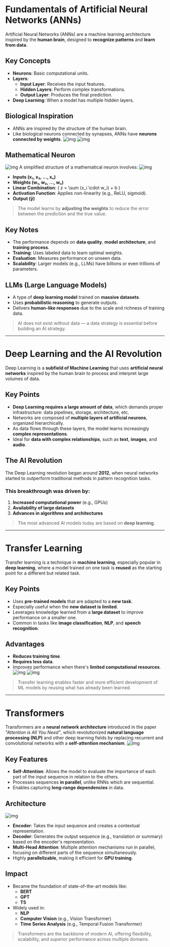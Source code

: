 # Fundamentals of Artificial Neural Networks (ANNs)

Artificial Neural Networks (ANNs) are a machine learning architecture inspired by the **human brain**, designed to **recognize patterns** and **learn from data**.

## Key Concepts

- **Neurons**: Basic computational units.
- **Layers**:
  - **Input Layer**: Receives the input features.
  - **Hidden Layers**: Perform complex transformations.
  - **Output Layer**: Produces the final prediction.
- **Deep Learning**: When a model has multiple hidden layers.

## Biological Inspiration

- ANNs are inspired by the structure of the human brain.
- Like biological neurons connected by synapses, ANNs have **neurons connected by weights**.
  ![img](../img/Screenshot%20from%202025-04-21%2012-32-12.png)
  ![img](../img/Screenshot%20from%202025-04-21%2012-33-12.png)

## Mathematical Neuron

![img](../img/Screenshot%20from%202025-04-21%2012-34-12.png)
A simplified structure of a mathematical neuron involves:
![img](../img/Screenshot%20from%202025-04-21%2012-35-12.png)

- **Inputs (x₁, x₂, ..., xₙ)**
- **Weights (w₁, w₂, ..., wₙ)**
- **Linear Combination**: \( z = \sum (x_i \cdot w_i) + b \)
- **Activation Function**: Applies non-linearity (e.g., ReLU, sigmoid).
- **Output (ŷ)**

> The model learns by **adjusting the weights** to reduce the error between the prediction and the true value.

## Key Notes

- The performance depends on **data quality**, **model architecture**, and **training process**.
- **Training**: Uses labeled data to learn optimal weights.
- **Evaluation**: Measures performance on unseen data.
- **Scalability**: Larger models (e.g., LLMs) have billions or even trillions of parameters.

## LLMs (Large Language Models)

- A type of **deep learning model** trained on **massive datasets**.
- Uses **probabilistic reasoning** to generate outputs.
- Delivers **human-like responses** due to the scale and richness of training data.

> AI does not exist without data — a data strategy is essential before building an AI strategy.

---

# Deep Learning and the AI Revolution

Deep Learning is a **subfield of Machine Learning** that uses **artificial neural networks** inspired by the human brain to process and interpret large volumes of data.

## Key Points

- **Deep Learning requires a large amount of data**, which demands proper infrastructure: data pipelines, storage, architecture, etc.
- Networks are composed of **multiple layers of artificial neurons**, organized hierarchically.
- As data flows through these layers, the model learns increasingly **complex representations**.
- Ideal for **data with complex relationships**, such as **text**, **images**, and **audio**.

## The AI Revolution

The Deep Learning revolution began around **2012**, when neural networks started to outperform traditional methods in pattern recognition tasks.

### This breakthrough was driven by:

1. **Increased computational power** (e.g., GPUs)
2. **Availability of large datasets**
3. **Advances in algorithms and architectures**

> The most advanced AI models today are based on **deep learning**.

---

# Transfer Learning

Transfer learning is a technique in **machine learning**, especially popular in **deep learning**, where a model trained on one task is **reused** as the starting point for a different but related task.

## Key Points

- Uses **pre-trained models** that are adapted to a **new task**.
- Especially useful when the **new dataset is limited**.
- Leverages knowledge learned from a **large dataset** to improve performance on a smaller one.
- Common in tasks like **image classification**, **NLP**, and **speech recognition**.

## Advantages

- **Reduces training time**.
- **Requires less data**.
- Improves performance when there's **limited computational resources**.
  ![img](../img/Screenshot%20from%202025-04-21%2014-55-54.png)
  ![img](../img/Screenshot%20from%202025-04-21%2014-56-48.png)

> Transfer learning enables faster and more efficient development of ML models by reusing what has already been learned.

---

# Transformers

Transformers are a **neural network architecture** introduced in the paper _"Attention is All You Need"_, which revolutionized **natural language processing (NLP)** and other deep learning fields by replacing recurrent and convolutional networks with a **self-attention mechanism**.
![img](../img/Screenshot%20from%202025-04-21%2015-03-27.png)

## Key Features

- **Self-Attention**: Allows the model to evaluate the importance of each part of the input sequence in relation to the others.
- Processes sequences **in parallel**, unlike RNNs which are sequential.
- Enables capturing **long-range dependencies** in data.

## Architecture

![img](../img/Screenshot%20from%202025-04-21%2015-06-13.png)

- **Encoder**: Takes the input sequence and creates a contextual representation.
- **Decoder**: Generates the output sequence (e.g., translation or summary) based on the encoder's representation.
- **Multi-Head Attention**: Multiple attention mechanisms run in parallel, focusing on different parts of the sequence simultaneously.
- Highly **parallelizable**, making it efficient for **GPU training**.

## Impact

- Became the foundation of state-of-the-art models like:
  - **BERT**
  - **GPT**
  - **T5**
- Widely used in:
  - **NLP**
  - **Computer Vision** (e.g., Vision Transformer)
  - **Time Series Analysis** (e.g., Temporal Fusion Transformer)

> Transformers are the backbone of modern AI, offering flexibility, scalability, and superior performance across multiple domains.

